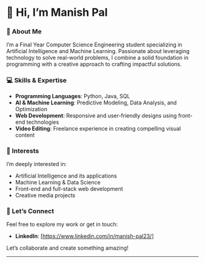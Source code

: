 # 👋 Hi, I’m Manish Pal

### 🚀 About Me  
I’m a Final Year Computer Science Engineering student specializing in Artificial Intelligence and Machine Learning. Passionate about leveraging technology to solve real-world problems, I combine a solid foundation in programming with a creative approach to crafting impactful solutions.

### 💻 Skills & Expertise  
- **Programming Languages**: Python, Java, SQL  
- **AI & Machine Learning**: Predictive Modeling, Data Analysis, and Optimization  
- **Web Development**: Responsive and user-friendly designs using front-end technologies  
- **Video Editing**: Freelance experience in creating compelling visual content

### 🌟 Interests  
I’m deeply interested in:  
- Artificial Intelligence and its applications  
- Machine Learning & Data Science  
- Front-end and full-stack web development  
- Creative media projects

### 📧 Let’s Connect  
Feel free to explore my work or get in touch:  
- **LinkedIn**: [https://www.linkedin.com/in/manish-pal23/]  

Let’s collaborate and create something amazing!

---
